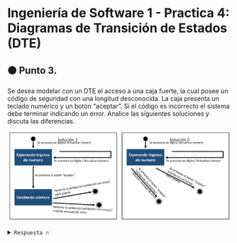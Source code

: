 # Ingeniería de Software 1 - Practica 4: Diagramas de Transición de Estados (DTE)

## 🟠 Punto 3. 

Se desea modelar con un DTE el acceso a una caja fuerte, la cual posee un código de seguridad con una longitud desconocida. La caja presenta un teclado numérico y un botón “aceptar”. Si el código es incorrecto el sistema debe terminar indicando un error. Analice las siguientes soluciones y discuta las diferencias.

![foto](/cosas/foto01.png)

<details><summary><code>Respuesta 🖱</code></summary><br>

La diferencia entre ambos diagramas está en que el primero considera la validación de un número como un estado, y de ahí se desprenden los dos posibles estados finales (que termine la validación y esta sea correcta, o que termine la validación y sea incorrecta); mientras que en la solución dos directamente cuando se presiona el botón </aceptar/> se pasa a los dos posibles estados finales y la validación del número no es un estado.

Yo creo que ambas soluciones son correctas, pero la primera es más prolija pues un estado identifica un período de tiempo y la validación del código no es automática, sino que abarca un periodo de tiempo hasta que se valida.

--------------------------------

</details>